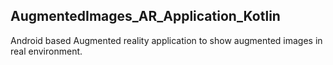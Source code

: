 ## AugmentedImages_AR_Application_Kotlin

Android based Augmented reality application to show augmented images in real environment.

